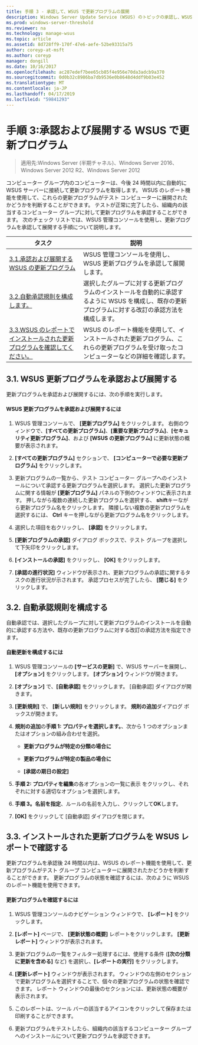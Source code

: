 ```yaml
---
title: 手順 3 - 承認して、WSUS で更新プログラムの展開
description: Windows Server Update Service (WSUS) のトピックの承認し、WSUS で更新プログラムの展開は、WSUS を展開するための 4 つの段階の手順 3
ms.prod: windows-server-threshold
ms.reviewer: na
ms.technology: manage-wsus
ms.topic: article
ms.assetid: 8d728ff9-170f-47e6-aefe-52be93315a75
author: coreyp-at-msft
ms.author: coreyp
manager: dongill
ms.date: 10/16/2017
ms.openlocfilehash: ac287edef7bee65cb85f4e956e70da3adcb9a370
ms.sourcegitcommit: 0d0b32c8986ba7db9536e0b8648d4ddf9b03e452
ms.translationtype: MT
ms.contentlocale: ja-JP
ms.lasthandoff: 04/17/2019
ms.locfileid: "59841293"
---
```

# <a name="step-3-approve-and-deploy-updates-in-wsus"></a>手順 3:承認および展開する WSUS で更新プログラム

>適用先:Windows Server (半期チャネル)、Windows Server 2016、Windows Server 2012 R2、Windows Server 2012

コンピューター グループ内のコンピューターは、今後 24 時間以内に自動的に WSUS サーバーに接続して更新プログラムを取得します。 WSUS のレポート機能を使用して、これらの更新プログラムがテスト コンピューターに展開されたかどうかを判断することができます。 テストが正常に完了したら、組織内の該当するコンピューター グループに対して更新プログラムを承認することができます。 次のチェック リストでは、WSUS 管理コンソールを使用し、更新プログラムを承認して展開する手順について説明します。

|タスク|説明|
|----|--------|
|[3.1.承認および展開する WSUS の更新プログラム](3-approve-and-deploy-updates-in-wsus.md#BKM_3.1.)|WSUS 管理コンソールを使用し、WSUS 更新プログラムを承認して展開します。|
|[3.2.自動承認規則を構成します。](3-approve-and-deploy-updates-in-wsus.md#BKM_3.2.a.)|選択したグループに対する更新プログラムのインストールを自動的に承認するように WSUS を構成し、既存の更新プログラムに対する改訂の承認方法を構成します。|
|[3.3.WSUS のレポートでインストールされた更新プログラムを確認してください。](3-approve-and-deploy-updates-in-wsus.md#BKM_3.3.)|WSUS のレポート機能を使用して、インストールされた更新プログラム、これらの更新プログラムを受け取ったコンピューターなどの詳細を確認します。|

## <a name="BKM_3.1."></a>3.1. WSUS 更新プログラムを承認および展開する
更新プログラムを承認および展開するには、次の手順を実行します。

#### <a name="to-approve-and-deploy-wsus-updates"></a>WSUS 更新プログラムを承認および展開するには

1.  WSUS 管理コンソールで、 **[更新プログラム]** をクリックします。 右側のウィンドウで、**[すべての更新プログラム]**、**[重要な更新プログラム]**、**[セキュリティ更新プログラム]**、および **[WSUS の更新プログラム]** に更新状態の概要が表示されます。

2.  **[すべての更新プログラム]** セクションで、 **[コンピューターで必要な更新プログラム]** をクリックします。

3.  更新プログラムの一覧から、テスト コンピューター グループへのインストールについて承認する更新プログラムを選択します。 選択した更新プログラムに関する情報が **[更新プログラム]** パネルの下側のウィンドウに表示されます。 押しながら複数の連続した更新プログラムを選択する、 **shift**キーながら更新プログラム名をクリックします。 隣接しない複数の更新プログラムを選択するには、 **Ctrl** キーを押しながら更新プログラム名をクリックします。

4.  選択した項目を右クリックし、 **[承認]** をクリックします。

5.  **[更新プログラムの承認]** ダイアログ ボックスで、テスト グループを選択して下矢印をクリックします。

6.  **[インストールの承認]** をクリックし、 **[OK]** をクリックします。

7.  **[承認の進行状況]** ウィンドウが表示され、更新プログラムの承認に関するタスクの進行状況が示されます。 承認プロセスが完了したら、 **[閉じる]** をクリックします。

## <a name="BKM_3.2.a."></a>3.2. 自動承認規則を構成する
自動承認では、選択したグループに対して更新プログラムのインストールを自動的に承認する方法や、既存の更新プログラムに対する改訂の承認方法を指定できます。

#### <a name="to-configure-automatic-approvals"></a>自動更新を構成するには

1.  WSUS 管理コンソールの **[サービスの更新]** で、WSUS サーバーを展開し、**[オプション]** をクリックします。 **[オプション]** ウィンドウが開きます。

2.  **[オプション]** で、**[自動承認]** をクリックします。 [自動承認] ダイアログが開きます。

3.  **[更新規則]** で、 **[新しい規則]** をクリックします。 **規則の追加**ダイアログ ボックスが開きます。

4.  **規則の追加**の**手順 1: プロパティを選択します。**、次から 1 つのオプションまたはオプションの組み合わせを選択。

    -   **更新プログラムが特定の分類の場合に**

    -   **更新プログラムが特定の製品の場合に**

    -   **[承認の期日の設定]**

5.  **手順 2: プロパティを編集**の各オプションの一覧に表示 をクリックし、それぞれに対する適切なオプションを選択します。

6.  **手順 3。名前を指定**、ルールの名前を入力し、クリックして**OK**します。

7.  **[OK]** をクリックして [自動承認] ダイアログを閉じます。

## <a name="BKM_3.3."></a>3.3. インストールされた更新プログラムを WSUS レポートで確認する
更新プログラムを承認後 24 時間以内は、WSUS のレポート機能を使用して、更新プログラムがテスト グループ コンピューターに展開されたかどうかを判断することができます。 更新プログラムの状態を確認するには、次のように WSUS のレポート機能を使用できます。

#### <a name="to-review-updates"></a>更新プログラムを確認するには

1.  WSUS 管理コンソールのナビゲーション ウィンドウで、 **[レポート]** をクリックします。

2.  **[レポート]** ページで、 **[更新状態の概要]** レポートをクリックします。 **[更新レポート]** ウィンドウが表示されます。

3.  更新プログラムの一覧をフィルター処理するには、使用する条件 (**[次の分類に更新を含める]** など) を選択し、**[レポートの実行]** をクリックします。

4.  **[更新レポート]** ウィンドウが表示されます。 ウィンドウの左側のセクションで更新プログラムを選択することで、個々の更新プログラムの状態を確認できます。 レポート ウィンドウの最後のセクションには、更新状態の概要が表示されます。

5.  このレポートは、ツール バーの該当するアイコンをクリックして保存または印刷することができます。

6.  更新プログラムをテストしたら、組織内の該当するコンピューター グループへのインストールについて更新プログラムを承認できます。
